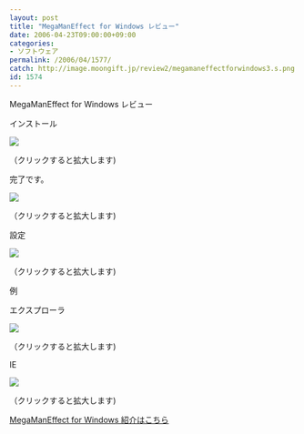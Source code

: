 ```yaml
---
layout: post
title: "MegaManEffect for Windows レビュー"
date: 2006-04-23T09:00:00+09:00
categories:
- ソフトウェア
permalink: /2006/04/1577/
catch: http://image.moongift.jp/review2/megamaneffectforwindows3.s.png
id: 1574
---
```

MegaManEffect for Windows レビュー  
<!--more-->

インストール

  

[![](http://image.moongift.jp/review2/megamaneffectforwindows1.s.png)](http://image.moongift.jp/review2/megamaneffectforwindows1.png)  
  
（クリックすると拡大します)

  

完了です。

  

[![](http://image.moongift.jp/review2/megamaneffectforwindows2.s.png)](http://image.moongift.jp/review2/megamaneffectforwindows2.png)  
  
（クリックすると拡大します)

  

設定

  

[![](http://image.moongift.jp/review2/megamaneffectforwindows3.s.png)](http://image.moongift.jp/review2/megamaneffectforwindows3.png)  
  
（クリックすると拡大します)

  

例

  

エクスプローラ

  

[![](http://image.moongift.jp/review2/megamaneffectforwindows4.s.png)](http://image.moongift.jp/review2/megamaneffectforwindows4.png)  
  
（クリックすると拡大します)

  

IE

  

[![](http://image.moongift.jp/review2/megamaneffectforwindows6.s.png)](http://image.moongift.jp/review2/megamaneffectforwindows6.png)  
  
（クリックすると拡大します)

  

[MegaManEffect for Windows 紹介はこちら](http://oss.moongift.jp/intro/i-1572.html)

